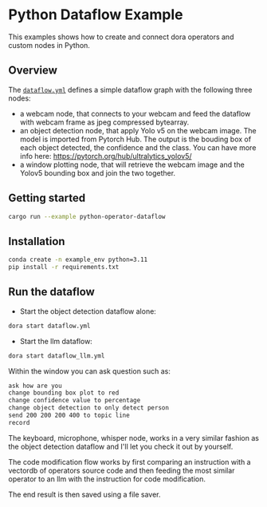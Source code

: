 # Python Dataflow Example

This examples shows how to create and connect dora operators and custom nodes in Python.

## Overview

The [`dataflow.yml`](./dataflow.yml) defines a simple dataflow graph with the following three nodes:

- a webcam node, that connects to your webcam and feed the dataflow with webcam frame as jpeg compressed bytearray.
- an object detection node, that apply Yolo v5 on the webcam image. The model is imported from Pytorch Hub. The output is the bouding box of each object detected, the confidence and the class. You can have more info here: https://pytorch.org/hub/ultralytics_yolov5/
- a window plotting node, that will retrieve the webcam image and the Yolov5 bounding box and join the two together.

## Getting started

```bash
cargo run --example python-operator-dataflow
```

## Installation

```bash
conda create -n example_env python=3.11
pip install -r requirements.txt
```

## Run the dataflow

- Start the object detection dataflow alone:

```bash
dora start dataflow.yml
```

- Start the llm dataflow:

```bash
dora start dataflow_llm.yml
```

Within the window you can ask question such as:

```bash
ask how are you
change bounding box plot to red
change confidence value to percentage
change object detection to only detect person
send 200 200 200 400 to topic line
record
```

The keyboard, microphone, whisper node, works in a very similar fashion as the object detection dataflow and I'll let you check it out by yourself.

The code modification flow works by first comparing an instruction with a vectordb of operators source code and then feeding the most similar operator to an llm with the instruction for code modification.

The end result is then saved using a file saver.
